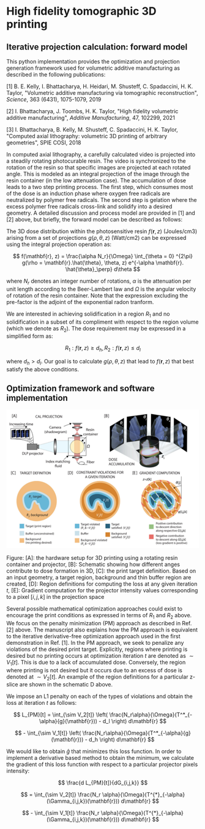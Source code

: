 # High fidelity tomographic 3D printing
## Iterative projection calculation: forward model

This python implementation provides the optimization and projection generation framework used for volumetric additive manufacturing as described in the following publications:

[1] B. E. Kelly, I. Bhattacharya, H. Heidari, M. Shusteff, C. Spadaccini, H. K. Taylor, "Volumetric additive manufacturing via tomographic reconstruction", *Science*, 363 (6431), 1075-1079, 2019

[2] I. Bhattacharya, J. Toombs, H. K. Taylor, "High fidelity volumetric additive manufacturing", *Additive Manufacturing*, 47, 102299, 2021

[3] I. Bhattacharya, B. Kelly, M. Shusteff, C. Spadaccini, H. K. Taylor, "Computed axial lithography: volumetric 3D printing of arbitrary geometries", SPIE COSI, 2018

In computed axial lithography, a carefully calculated video is projected into a steadily rotating photocurable resin. The video is synchronized to the rotation of the resin so that specific images are projected at each rotated angle. This is modeled as an integral projection of the image through the resin container (in the low attenuation case). The accumulation of dose leads to a two step printing process. The first step, which consumes most of the dose is an induction phase where oxygen free radicals are neutralized by polymer free radicals. The second step is gelation where the excess polymer free radicals cross-link and solidify into a desired geometry. A detailed discussion and process model are provided in [1] and [2] above, but briefly, the forward model can be described as follows:

The 3D dose distribution within the photosensitive resin $f(\mathbf{r}, z)$ (Joules/cm3) arising from a set of projections $g(\rho, \theta, z)$ (Watt/cm2) can be expressed using the integral projection operation as:

$$ f(\mathbf{r}, z) = \frac{\alpha N_r}{\Omega} \int_{\theta = 0} ^{2\pi} g(\rho = \mathbf{r}.\hat{\theta}, \theta, z) e^{-\alpha \mathbf{r}. \hat{\theta}_\perp} d\theta $$

where $N_r$ denotes an integer number of rotations, $\alpha$ is the attenuation per unit length according to the Beer-Lambert law and $\Omega$ is the angular velocity of rotation of the resin container. Note that the expression excluding the pre-factor is the adjoint of the exponential radon tranform.

We are interested in achieving solidification in a region $R_1$ and no solidification in a subset of its compliment with respect to the region volume (which we denote as $R_2$). The dose requirement may be expressed in a simplified form as:

$$ R_1: f(\mathbf{r}, z) \ge d_h, R_2: f(\mathbf{r}, z) \le d_l $$ 

where $d_h > d_l$. Our goal is to calculate $g(\rho, \theta, z)$ that lead to $f(\mathbf{r}, z)$ that best satisfy the above conditions. 

## Optimization framework and software implementation

![CAL setup](githubRepo_schematic.png)

Figure: [A]: the hardware setup for 3D printing using a rotating resin container and projector, [B]: Schematic showing how different anges contribute to dose formation in 3D, [C]: the print target definition. Based on an input geometry, a target region, background and thin buffer region are created, [D]: Region definitions for computing the loss at any given iteration $t$, [E]: Gradient computation for the projector intensity values corresponding to a pixel $[i, j, k]$ in the projection space

Several possible mathematical optimization approaches could exist to encourage the print conditions as expressed in terms of $R_1$ and $R_2$ above. We focus on the penalty minimization (PM) approach as described in Ref. [2] above. The manuscript also explains how the PM approach is equivalent to the iterative derivative-free optimization approach used in the first demonstration in Ref. [1]. In the PM approach, we seek to penalize any violations of the desired print target. Explicitly, regions where printing is desired but no printing occurs at optimization iteration $t$ are denoted as $\sim V_1[t]$. This is due to a lack of accumulated dose. Conversely, the region where printing is not desired but it occurs due to an excess of dose is denoted at $\sim V_2[t]$. An example of the region definitions for a particular z-slice are shown in the schematic D above.

We impose an L1 penalty on each of the types of violations and obtain the loss at iteration $t$ as follows:

$$ L_{PM}[t] = \int_{\sim V_2[t]} \left( \frac{N_r\alpha}{\Omega}(T^*_{-\alpha}{g}(\mathbf{r})) - d_l \right) d\mathbf{r} $$ 

$$ - \int_{\sim V_1[t]} \left( \frac{N_r\alpha}{\Omega}(T^*_{-\alpha}{g}(\mathbf{r})) - d_h \right) d\mathbf{r} $$

We would like to obtain $\hat{g}$ that minimizes this loss function. In order to implement a derivative based method to obtain the minimum, we calculate the gradient of this loss function with respect to a particular projector pixels intensity:

$$ \frac{d L_{PM}[t]}{dG_{i,j,k}} $$

$$ = \int_{\sim V_2[t]} \frac{N_r \alpha}{\Omega}(T^{*}_{-\alpha}(\Gamma_{i,j,k})(\mathbf{r})) d\mathbf{r} $$ 

$$ - \int_{\sim V_1[t]} \frac{N_r \alpha}{\Omega}(T^{*}_{-\alpha}(\Gamma_{i,j,k})(\mathbf{r})) d\mathbf{r} $$



